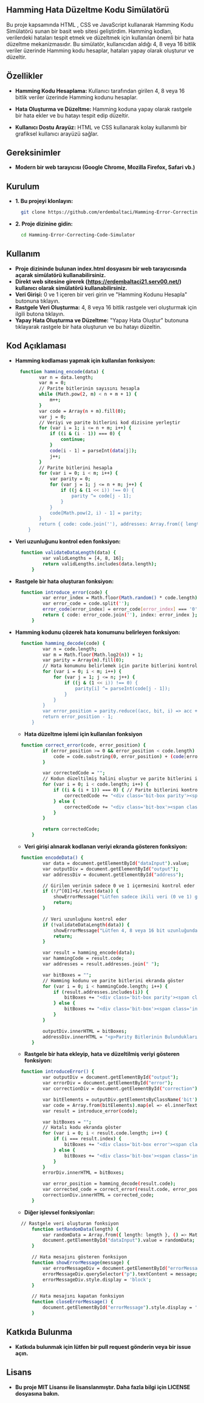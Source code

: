 ## Hamming Hata Düzeltme Kodu Simülatörü
Bu proje kapsamında HTML , CSS ve JavaScript kullanarak Hamming Kodu Simülatörü sunan bir basit web sitesi geliştirdim. Hamming kodları, verilerdeki hataları tespit etmek ve düzeltmek için kullanılan önemli bir hata düzeltme mekanizmasıdır. Bu simülatör, kullanıcıdan aldığı 4, 8 veya 16 bitlik veriler üzerinde Hamming kodu hesaplar, hataları yapay olarak oluşturur ve düzeltir.

## Özellikler
- **Hamming Kodu Hesaplama:** Kullanıcı tarafından girilen 4, 8 veya 16 bitlik veriler üzerinde Hamming kodunu hesaplar.

- **Hata Oluşturma ve Düzeltme:** Hamming koduna yapay olarak rastgele bir hata ekler ve bu hatayı tespit edip düzeltir.

- **Kullanıcı Dostu Arayüz:** HTML ve CSS kullanarak kolay kullanımlı bir grafiksel kullanıcı arayüzü sağlar.


## Gereksinimler
- **Modern bir web tarayıcısı (Google Chrome, Mozilla Firefox, Safari vb.)**


## Kurulum
- **1. Bu projeyi klonlayın:**
  ```bash
    git clone https://github.com/erdembaltaci/Hamming-Error-Correcting-Code-Simulator.git
  ```
- **2. Proje dizinine gidin:**
  ```bash
    cd Hamming-Error-Correcting-Code-Simulator
  ```

## Kullanım
- **Proje dizininde bulunan index.html dosyasını bir web tarayıcısında açarak simülatörü kullanabilirsiniz.**
- **Direkt web sitesine girerek (https://erdembaltaci21.serv00.net/) kullanıcı olarak simülatörü kullanabilirsiniz.**
- **Veri Girişi:** 0 ve 1 içeren bir veri girin ve "Hamming Kodunu Hesapla" butonuna tıklayın.
- **Rastgele Veri Oluşturma:** 4, 8 veya 16 bitlik rastgele veri oluşturmak için ilgili butona tıklayın.
- **Yapay Hata Oluşturma ve Düzeltme:** "Yapay Hata Oluştur" butonuna tıklayarak rastgele bir hata oluşturun ve bu hatayı düzeltin.


## Kod Açıklaması

- **Hamming kodlaması yapmak için kullanılan fonksiyon:**
```bash
     function hamming_encode(data) {
            var n = data.length;
            var m = 0;
            // Parite bitlerinin sayısını hesapla
            while (Math.pow(2, m) < n + m + 1) {
                m++;
            }
            var code = Array(n + m).fill(0);
            var j = 0;
            // Veriyi ve parite bitlerini kod dizisine yerleştir
            for (var i = 1; i <= n + m; i++) {
                if ((i & (i - 1)) === 0) {
                    continue;
                }
                code[i - 1] = parseInt(data[j]);
                j++;
            }
            // Parite bitlerini hesapla
            for (var i = 0; i < m; i++) {
                var parity = 0;
                for (var j = 1; j <= n + m; j++) {
                    if ((j & (1 << i)) !== 0) {
                        parity ^= code[j - 1];
                    }
                }
                code[Math.pow(2, i) - 1] = parity;
            }
            return { code: code.join(''), addresses: Array.from({ length: m }, (_, i) => Math.pow(2, i) - 1) };
        }
  ```


- **Veri uzunluğunu kontrol eden fonksiyon:**
  ```bash
    function validateDataLength(data) {
            var validLengths = [4, 8, 16];
            return validLengths.includes(data.length);
        }
  ```

- **Rastgele bir hata oluşturan fonksiyon:**
  ```bash
    function introduce_error(code) {
            var error_index = Math.floor(Math.random() * code.length);
            var error_code = code.split('');
            error_code[error_index] = error_code[error_index] === '0' ? '1' : '0';
            return { code: error_code.join(''), index: error_index };
        }
  ```

- **Hamming kodunu çözerek hata konumunu belirleyen fonksiyon:**
  ```bash
    function hamming_decode(code) {
            var n = code.length;
            var m = Math.floor(Math.log2(n)) + 1;
            var parity = Array(m).fill(0);
            // Hata konumunu belirlemek için parite bitlerini kontrol et
            for (var i = 0; i < m; i++) {
                for (var j = 1; j <= n; j++) {
                    if ((j & (1 << i)) !== 0) {
                        parity[i] ^= parseInt(code[j - 1]);
                    }
                }
            }
            var error_position = parity.reduce((acc, bit, i) => acc + (bit * Math.pow(2, i)), 0);
            return error_position - 1;  
        }
  ```
  - **Hata düzeltme işlemi için kullanılan fonksiyon**
  ```bash
    function correct_error(code, error_position) {
            if (error_position >= 0 && error_position < code.length) {
                code = code.substring(0, error_position) + (code[error_position] === '0' ? '1' : '0') + code.substring(error_position + 1);
            }

            var correctedCode = "";
            // Kodun düzeltilmiş halini oluştur ve parite bitlerini işaretle
            for (var i = 0; i < code.length; i++) {
                if ((i & (i + 1)) === 0) { // Parite bitlerini kontrol et
                    correctedCode += "<div class='bit-box parity'><span class='index-number'>" + (i + 1) + "</span><span class='bit'>" + code[i] + "</span></div>";
                } else {
                    correctedCode += "<div class='bit-box'><span class='index-number'>" + (i + 1) + "</span><span class='bit'>" + code[i] + "</span></div>";
                }
            }

            return correctedCode;
        }
  ```
   - **Veri girişi alınarak kodlanan veriyi ekranda gösteren fonksiyon:**
  ```bash
    function encodeData() {
            var data = document.getElementById("dataInput").value;
            var outputDiv = document.getElementById("output");
            var addressDiv = document.getElementById("address");

            // Girilen verinin sadece 0 ve 1 içermesini kontrol eder
            if (!/^[01]+$/.test(data)) {
                showErrorMessage("Lütfen sadece ikili veri (0 ve 1) giriniz!");
                return;
            }

            // Veri uzunluğunu kontrol eder
            if (!validateDataLength(data)) {
                showErrorMessage("Lütfen 4, 8 veya 16 bit uzunluğunda veri giriniz!");
                return;
            }

            var result = hamming_encode(data);
            var hammingCode = result.code;
            var addresses = result.addresses.join(" ");

            var bitBoxes = "";
            // Hamming kodunu ve parite bitlerini ekranda göster
            for (var i = 0; i < hammingCode.length; i++) {
                if (result.addresses.includes(i)) {
                    bitBoxes += "<div class='bit-box parity'><span class='index-number'>" + (i + 1) + "</span><span class='bit'>" + hammingCode[i] + "</span></div>";
                } else {
                    bitBoxes += "<div class='bit-box'><span class='index-number'>" + (i + 1) + "</span><span class='bit'>" + hammingCode[i] + "</span></div>";
                }
            }

            outputDiv.innerHTML = bitBoxes;
            addressDiv.innerHTML = "<p>Parity Bitlerinin Bulundukları  İndis Numaraları: " + addresses + "</p>";
        }
  ```
  - **Rastgele bir hata ekleyip, hata ve düzeltilmiş veriyi gösteren fonksiyon:**
  ```bash
    function introduceError() {
            var outputDiv = document.getElementById("output");
            var errorDiv = document.getElementById("error");
            var correctionDiv = document.getElementById("correction");

            var bitElements = outputDiv.getElementsByClassName('bit');
            var code = Array.from(bitElements).map(el => el.innerText).join('');
            var result = introduce_error(code);

            var bitBoxes = "";
            // Hatalı kodu ekranda göster
            for (var i = 0; i < result.code.length; i++) {
                if (i === result.index) {
                    bitBoxes += "<div class='bit-box error'><span class='index-number'>" + (i + 1) + "</span><span class='bit'>" + result.code[i] + "</span></div>";
                } else {
                    bitBoxes += "<div class='bit-box'><span class='index-number'>" + (i + 1) + "</span><span class='bit'>" + result.code[i] + "</span></div>";
                }
            }
            errorDiv.innerHTML = bitBoxes;

            var error_position = hamming_decode(result.code);
            var corrected_code = correct_error(result.code, error_position);
            correctionDiv.innerHTML = corrected_code;
        }
  ```
  - **Diğer işlevsel fonksiyonlar:**
  ```bash
    // Rastgele veri oluşturan fonksiyon
        function setRandomData(length) {
            var randomData = Array.from({ length: length }, () => Math.round(Math.random())).join('');
            document.getElementById("dataInput").value = randomData;
        }

        // Hata mesajını gösteren fonksiyon
        function showErrorMessage(message) {
            var errorMessageDiv = document.getElementById("errorMessage");
            errorMessageDiv.querySelector("p").textContent = message;
            errorMessageDiv.style.display = 'block';
        }

        // Hata mesajını kapatan fonksiyon
        function closeErrorMessage() {
            document.getElementById("errorMessage").style.display = 'none';
        }
  ```
    

## Katkıda Bulunma
- **Katkıda bulunmak için lütfen bir pull request gönderin veya bir issue açın.**

## Lisans
- **Bu proje MIT Lisansı ile lisanslanmıştır. Daha fazla bilgi için LICENSE dosyasına bakın.**

